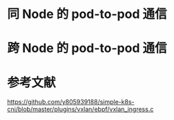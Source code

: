 

# 同 Node 的 pod-to-pod 通信





# 跨 Node 的 pod-to-pod 通信



# 参考文献
https://github.com/y805939188/simple-k8s-cni/blob/master/plugins/vxlan/ebpf/vxlan_ingress.c

